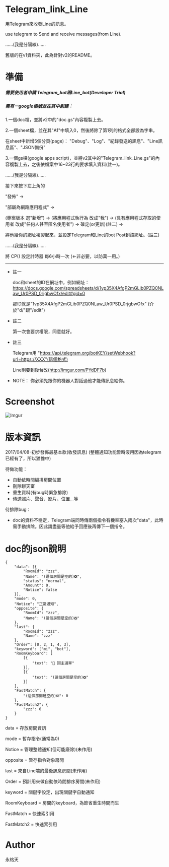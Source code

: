 # Telegram_link_Line
用Telegram來收發Line的訊息。

use telegram to Send and receive messages(from Line).

......(我是分隔線)......

舊版的在v1資料夾，此為針對v2的README。


# 準備
 ##### 需要使用者申請 Telegram_bot跟Line_bot(Developer Trial)

 ##### 需有一google帳號並在其中創建：


1.一個doc檔，並將v2中的"doc.gs"內容複製上去。


2.一個sheet檔，並在其"A1"中填入0，然後將除了第1列的格式全部設為字串。

在sheet中新增5個分頁(page)：
"Debug"、"Log"、"紀錄發送的訊息"、"Line訊息區"、"JSON備份"


3.一個gs檔(google apps script)，並將v2其中的"Telegram_link_Line.gs"的內容複製上去，之後依檔案中16~23行的要求填入資料(註一)。


......(我是分隔線)......

接下來按下左上角的

"發佈" ->

"部屬為網路應用程式" ->

(專案版本 選"新增") ->
(將應用程式執行為 改成"我") ->
(具有應用程式存取的使用者 改成"任何人甚至匿名使用者") ->
確定(or更新)(註二) ->

將他給你的網址複製起來，並設定Telegram和Line的bot Post到該網址。(註三)

......(我是分隔線)......

將 CP() 設定計時器 每6小時一次 (<-非必要，以防萬一用。)

----
- 註一

  doc和sheet的ID在網址中，例如網址：
  https://docs.google.com/spreadsheets/d/1vp35X4AfgP2mGLib0PZQ0NLaw_Ur0PSD_0rjgbwOfx/edit#gid=0

  那ID就是"1vp35X4AfgP2mGLib0PZQ0NLaw_Ur0PSD_0rjgbwOfx"
  (介於"d/"跟"/edit")


- 註二

  第一次會要求權限，同意就好。


- 註三

  Telegram用
  "https://api.telegram.org/botKEY/setWebhook?url=https://XXX"(這個格式)

  Line則要到後台改(http://imgur.com/PYdDF7b)


- NOTE：
    你必須先跟你的機器人對話過他才能傳訊息給你。
# Screenshot
![Imgur](http://i.imgur.com/I0Qsimh.png)

# 版本資訊
  2017/04/08-初步發佈最基本款(收發訊息)
  (整體通知功能暫時沒用因為telegram已經有了，所以猶豫中)

  待做功能：

  - 自動依時間編排房間位置
  - 刪除聊天室
  - 重生資料(有bug時緊急排除)
  - 傳送照片、聲音、影片、位置...等

  待排除bug：

  - doc的資料不穩定，Telegram端同時傳兩個指令有機率塞入兩次"data"，此時需手動排除。因此請盡量等他給予回應後再傳下一個指令。

# doc的json說明

    {
        "data": [{
            "RoomId": "zzz",
            "Name": "(這個房間是空的)❎",
            "status": "normal",
            "Amount": 0,
            "Notice": false
        }],
        "mode": 0,
        "Notice": "正常通知",
        "opposite": {
            "RoomId": "zzz",
            "Name": "(這個房間是空的)❎"
        },
        "last": {
            "RoomId": "zzz",
            "Name": "zzz"
        },
        "Order": [0, 2, 1, 4, 3],
        "keyword": ["mi", "bot"],
        "RoomKeyboard": [
            [{
                "text": "🔮 回主選單"
            }],
            [{
                "text": "(這個房間是空的)❎"
            }]
        ],
        "FastMatch": {
            "(這個房間是空的)❎": 0
        },
        "FastMatch2": {
            "zzz": 0
        }
    }

data = 存放房間資訊

mode = 暫存指令(通常為0)

Notice = 管理整體通知(但可能廢除)(未作用)

opposite = 暫存指令對象房間

last = 來自Line端的最後訊息房間(未作用)

Order = 預計用來做自動依時間排序房間(未作用)

keyword = 關鍵字設定，出現關鍵字自動通知

RoomKeyboard = 房間的keyboard，為節省重生時間而生

FastMatch = 快速索引用

FastMatch2 = 快速索引用



# Author
永格天
